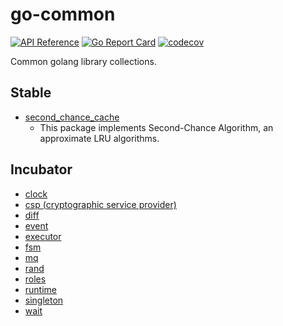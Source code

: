 #  go-common

[![API Reference](
https://camo.githubusercontent.com/915b7be44ada53c290eb157634330494ebe3e30a/68747470733a2f2f676f646f632e6f72672f6769746875622e636f6d2f676f6c616e672f6764646f3f7374617475732e737667
)](https://godoc.org/github.com/hello2mao/go-common)
[![Go Report Card](https://goreportcard.com/badge/github.com/hello2mao/go-common)](https://goreportcard.com/report/github.com/hello2mao/go-common)
[![codecov](https://codecov.io/gh/hello2mao/go-common/branch/master/graph/badge.svg)](https://codecov.io/gh/hello2mao/go-common)

Common golang library collections.

## Stable

* [second_chance_cache](stable/second_chance_cache)
  * This package implements Second-Chance Algorithm, an approximate LRU algorithms.

## Incubator

* [clock](incubator/clock)
* [csp (cryptographic service provider)](incubator/csp)
* [diff](incubator/diff)
* [event](incubator/event)
* [executor](incubator/executor)
* [fsm](incubator/fsm)
* [mq](incubator/mq)
* [rand](incubator/rand)
* [roles](incubator/roles)
* [runtime](incubator/runtime)
* [singleton](incubator/singleton)
* [wait](incubator/wait)